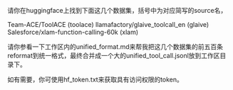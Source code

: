 请你在huggingface上找到下面这几个数据集，括号中为对应简写的source名，

Team-ACE/ToolACE (toolace)
llamafactory/glaive_toolcall_en (glaive)
Salesforce/xlam-function-calling-60k (xlam)

请你参看一下工作区内的unified_format.md来帮我把这几个数据集的前五百条reformat到统一格式，最终合并成一个大的unified_tool_call.jsonl放到工作区目录下。

如有需要，你可使用hf_token.txt来获取具有访问权限的token。